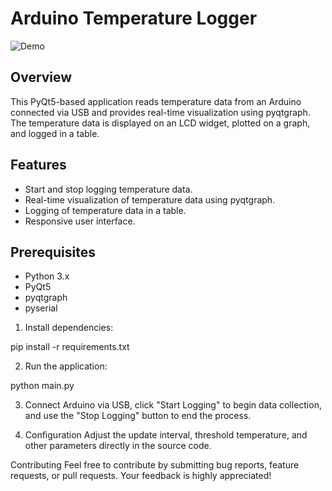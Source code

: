 # Arduino Temperature Logger

![Demo](link_to_demo_screenshot.png)

## Overview

This PyQt5-based application reads temperature data from an Arduino connected via USB and provides real-time visualization using pyqtgraph. The temperature data is displayed on an LCD widget, plotted on a graph, and logged in a table.

## Features

- Start and stop logging temperature data.
- Real-time visualization of temperature data using pyqtgraph.
- Logging of temperature data in a table.
- Responsive user interface.

## Prerequisites

- Python 3.x
- PyQt5
- pyqtgraph
- pyserial

1. Install dependencies:

pip install -r requirements.txt

2. Run the application:

python main.py

3. Connect Arduino via USB, click "Start Logging" to begin data collection, and use the "Stop Logging" button to end the process.

4. Configuration
Adjust the update interval, threshold temperature, and other parameters directly in the source code.

Contributing
Feel free to contribute by submitting bug reports, feature requests, or pull requests. Your feedback is highly appreciated!

